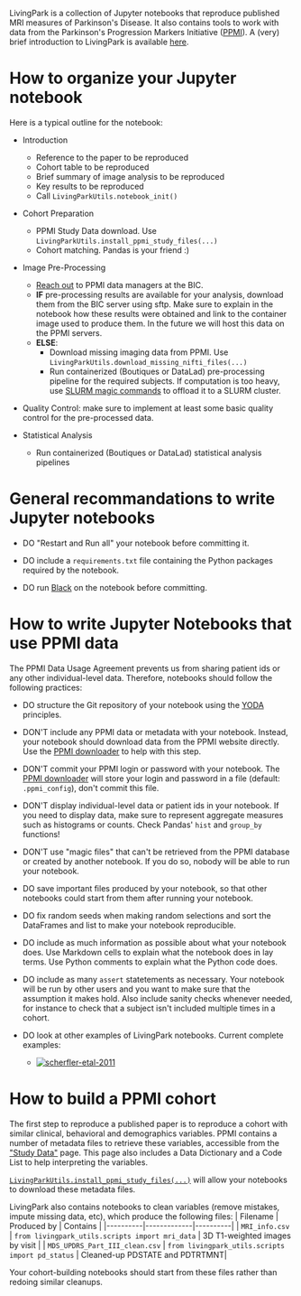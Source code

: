 LivingPark is a collection of Jupyter notebooks that reproduce published
MRI measures of Parkinson's Disease. It also contains tools to work with
data from the Parkinson's Progression Markers Initiative
([PPMI](https://www.ppmi-info.org/)). A (very) brief introduction to
LivingPark is available
[here](https://docs.google.com/presentation/d/1PqyRLhB9PoqW2UCnvVX8CuqEW2TfPiECQlMEheeiorg/edit#slide=id.g12ed72e6175_0_106).

# How to organize your Jupyter notebook

Here is a typical outline for the notebook:

* Introduction
  - Reference to the paper to be reproduced
  - Cohort table to be reproduced
  - Brief summary of image analysis to be reproduced
  - Key results to be reproduced
  - Call `LivingParkUtils.notebook_init()`

* Cohort Preparation
  - PPMI Study Data download. Use `LivingParkUtils.install_ppmi_study_files(...)`
  - Cohort matching. Pandas is your friend :)

* Image Pre-Processing
  - [Reach out](mailto:livingpark@lists.concordia.ca) to PPMI data managers at the BIC.
  - **IF** pre-processing results are available for your analysis, download them from the BIC server using sftp. Make sure to explain in the notebook how these results were obtained and link to the container image used to produce them. In the future we will host this data on the PPMI servers.
  - **ELSE**:
    - Download missing imaging data from PPMI. Use `LivingParkUtils.download_missing_nifti_files(...)`
    - Run containerized (Boutiques or DataLad) pre-processing pipeline for the required subjects. If computation is too heavy, use [SLURM magic commands](https://github.com/NERSC/slurm-magic) to offload it to a SLURM cluster.

* Quality Control: make sure to implement at least some basic quality control for the pre-processed data.

* Statistical Analysis
   - Run containerized (Boutiques or DataLad) statistical analysis pipelines

# General recommandations to write Jupyter notebooks

* DO "Restart and Run all" your notebook before committing it.

* DO include a `requirements.txt` file containing the Python packages required by the notebook.

* DO run [Black](https://black.readthedocs.io/en/stable/) on the notebook before committing.


# How to write Jupyter Notebooks that use PPMI data

The PPMI Data Usage Agreement prevents us from sharing
patient ids or any other individual-level data. Therefore, notebooks should 
follow the following practices:

* DO structure the Git repository of your notebook using the [YODA](https://handbook.datalad.org/en/latest/basics/101-127-yoda.html) principles.

* DON'T include any PPMI data or metadata with your notebook. Instead, your notebook 
should download data from the PPMI website directly. Use the [PPMI downloader](https://github.com/LivingPark-MRI/ppmi-scraper) to help with this
step. 

* DON'T commit your PPMI login or password with your notebook. The [PPMI downloader](https://github.com/LivingPark-MRI/ppmi-scraper)
will store your login and password in a file (default: `.ppmi_config`), don't commit this file.

* DON'T display individual-level data or patient ids in your notebook.
If you need to display data, make sure to represent aggregate measures
such as histograms or counts. Check Pandas' `hist` and `group_by` functions!

* DON'T use "magic files" that can't be retrieved from the PPMI database or 
created by another notebook. If you do so, nobody will be able to run your notebook.

* DO save important files produced by your notebook, so that other notebooks could start from them 
  after running your notebook.
  
* DO fix random seeds when making random selections and sort the DataFrames and list to make your notebook reproducible.

* DO include as much information as possible about what your notebook does. Use Markdown cells to explain what the notebook does in lay terms. Use Python 
comments to explain what the Python code does.

* DO include as many `assert` statetements as necessary. Your notebook will be run by other users and you want to make sure that 
the assumption it makes hold. Also include sanity checks whenever needed, for instance to check that a subject isn't included multiple times in a cohort.

* DO look at other examples of LivingPark notebooks. Current complete examples:
  - [![scherfler-etal-2011](https://img.shields.io/badge/view%20on-nbviewer-brightgreen.svg)](https://nbviewer.org/github/LivingPark-MRI/scherfler-etal/blob/main/scherfler-etal.ipynb)


# How to build a PPMI cohort

The first step to reproduce a published paper is to reproduce a cohort with
similar clinical, behavioral and demographics variables. PPMI contains a
number of metadata files to retrieve these variables, accessible from the
["Study Data"](https://ida.loni.usc.edu/pages/access/studyData.jsp) page.
This page also includes a Data Dictionary and a Code List to help interpreting 
the variables. 

[`LivingParkUtils.install_ppmi_study_files(...)`](https://github.com/LivingPark-MRI/livingpark-utils)
will allow your notebooks to download these metadata files.

LivingPark also contains notebooks to clean variables (remove mistakes,
impute missing data, etc), which produce the following files:
| Filename | Produced by | Contains |
|----------|-------------|----------|
| `MRI_info.csv` | `from livingpark_utils.scripts import mri_data` | 3D T1-weighted images by visit |
| `MDS_UPDRS_Part_III_clean.csv` | `from livingpark_utils.scripts import pd_status` | Cleaned-up PDSTATE and PDTRTMNT|

Your cohort-building notebooks should start from these files rather than redoing similar cleanups.

